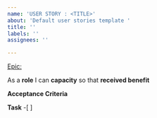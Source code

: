 ```yaml
---
name: 'USER STORY : <TITLE>'
about: 'Default user stories template '
title: ''
labels: ''
assignees: ''

---
```


[Epic: ]( )

As a **role** I can **capacity** so that **received benefit**

**Acceptance Criteria**


**Task**
-[ ]
